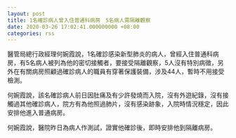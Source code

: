 ```yaml
---
layout: post
title: 1名確診病人曾入住普通科病房　5名病人需隔離觀察
date: 2020-03-26 17:02:41.000000000 +08:00
categories: rss
---
```


醫管局總行政經理何婉霞說，1名確診感染新型肺炎的病人，曾經入住普通科病房，有5名病人被列為他的密切接觸者，要接受隔離觀察，5人沒有特別病徵，另外在有關病房照顧過確診病人的職員有穿著保護裝備，涉及44人，暫時不用接受檢測。

何婉霞說，該名確診病人前日因肚痛及有少許發燒而入院，沒有外遊紀錄，沒有接觸過其他確診病人，院方有為他照過肺片，沒有感染跡象，入院時情況穩定，因此安排他進入普通病房。

何婉霞說，醫院昨日為病人作測試，證實他確診後，即時安排他到隔離病房。
